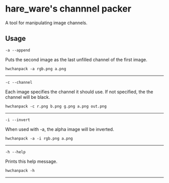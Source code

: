 # hare_ware's channnel packer
A tool for manipulating image channels.

## Usage

`-a --append`

Puts the second image as the last unfilled channel of the first image.

```hwchanpack -a rgb.png a.png```

---
    
`-c --channel`

Each image specifies the channel it should use. If not specified, the the channel will be black.

```hwchanpack -c r.png b.png g.png a.png out.png```

---

`-i --invert`

When used with -a, the alpha image will be inverted.

```hwchanpack -a -i rgb.png a.png```

---

`-h --help`

Prints this help message.

```hwchanpack -h```


---

